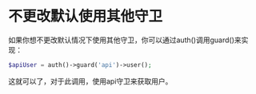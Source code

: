 # 不更改默认使用其他守卫

如果你想不更改默认情况下使用其他守卫，你可以通过auth\(\)调用guard\(\)来实现：

```php
$apiUser = auth()->guard('api')->user();
```

这就可以了，对于此调用，使用api守卫来获取用户。


